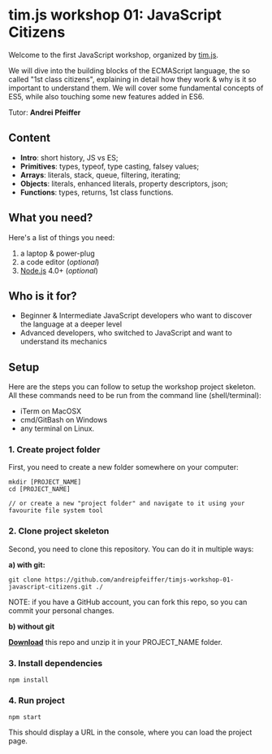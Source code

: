 # tim.js workshop 01: JavaScript Citizens

Welcome to the first JavaScript workshop, organized by [tim.js][timjs].

We will dive into the building blocks of the ECMAScript language, the so called "1st class citizens", explaining in detail how they work & why is it so important to understand them. We will cover some fundamental concepts of ES5, while also touching some new features added in ES6.

Tutor: __Andrei Pfeiffer__

## Content

- __Intro__: short history, JS vs ES;
- __Primitives__: types, typeof, type casting, falsey values;
- __Arrays__: literals, stack, queue, filtering, iterating;
- __Objects__: literals, enhanced literals, property descriptors, json;
- __Functions__: types, returns, 1st class functions.

## What you need?

Here's a list of things you need:

1. a laptop & power-plug
2. a code editor (_optional_)
3. [Node.js][download_node] 4.0+ (_optional_)

## Who is it for?

- Beginner & Intermediate JavaScript developers who want to discover the language at a deeper level
- Advanced developers, who switched to JavaScript and want to understand its mechanics

## Setup

Here are the steps you can follow to setup the workshop project skeleton.
All these commands need to be run from the command line (shell/terminal):
* iTerm on MacOSX
* cmd/GitBash on Windows
* any terminal on Linux.

### 1. Create project folder

First, you need to create a new folder somewhere on your computer:

```
mkdir [PROJECT_NAME]
cd [PROJECT_NAME]

// or create a new "project folder" and navigate to it using your favourite file system tool
```

### 2. Clone project skeleton

Second, you need to clone this repository. You can do it in multiple ways:

__a) with git:__
```
git clone https://github.com/andreipfeiffer/timjs-workshop-01-javascript-citizens.git ./
```

NOTE: if you have a GitHub account, you can fork this repo, so you can commit your personal changes.

__b) without git__

__[Download][download_repo]__ this repo and unzip it in your PROJECT_NAME folder.



### 3. Install dependencies

```
npm install
```

### 4. Run project

```
npm start
```

This should display a URL in the console, where you can load the project page.

[download_repo]: https://github.com/andreipfeiffer/timjs-workshop-01-javascript-citizens/archive/master.zip
[download_node]: https://nodejs.org/en/download/
[timjs]: http://timjs.ro
